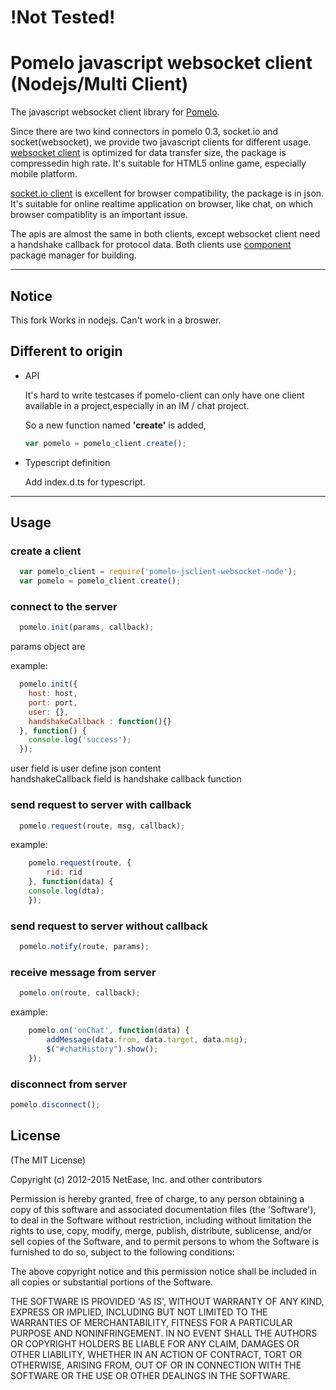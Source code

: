 # !Not Tested!
# Pomelo javascript websocket client (Nodejs/Multi Client)

The javascript websocket client library for [Pomelo](https://github.com/NetEase/pomelo).

Since there are two kind connectors in pomelo 0.3, socket.io and socket(websocket), we provide two javascript clients for different usage.
[websocket client](https://github.com/pomelonode/pomelo-jsclient-websocket) is optimized for data transfer size, the package is compressedin high rate. It's suitable for HTML5 online game, especially mobile platform.

[socket.io client](https://github.com/pomelonode/pomelo-jsclient-socket.io) is excellent for browser compatibility, the package is in json. It's suitable for online realtime application on browser, like chat, on which browser compatiblity is an important issue.

The apis are almost the same in both clients, except websocket client need a handshake callback for protocol data.
Both clients use [component](https://github.com/component/component/) package manager for building.

***

## Notice

This fork Works in nodejs. Can't work in a broswer.

## Different to origin 
- API

    It's hard to write testcases if pomelo-client can only have one client available in a project,especially in an IM / chat project.

    So a new function named **'create'** is added,
    ``` javascript
    var pomelo = pomelo_client.create();
    ```  

- Typescript definition

    Add index.d.ts for typescript.

***

## Usage
### create a client 
``` javascript
  var pomelo_client = require('pomelo-jsclient-websocket-node');
  var pomelo = pomelo_client.create();
```  
### connect to the server
``` javascript
  pomelo.init(params, callback);
```  
params object are 

example:
``` javascript
  pomelo.init({
    host: host,
    port: port,
    user: {},
    handshakeCallback : function(){}
  }, function() {
    console.log('success');
  });
```

user field is user define json content  
handshakeCallback field is handshake callback function  

### send request to server with callback
``` javascript
  pomelo.request(route, msg, callback);
```

example:
``` javascript
	pomelo.request(route, {
		rid: rid
	}, function(data) {
    console.log(dta);	
	});
```

### send request to server without callback
``` javascript
  pomelo.notify(route, params);
```

### receive message from server 
``` javascript
  pomelo.on(route, callback); 
```

example: 
``` javascript
	pomelo.on('onChat', function(data) {
		addMessage(data.from, data.target, data.msg);
		$("#chatHistory").show();
	});
```

### disconnect from server  
``` javascript
pomelo.disconnect();
```  

## License
(The MIT License)

Copyright (c) 2012-2015 NetEase, Inc. and other contributors

Permission is hereby granted, free of charge, to any person obtaining a copy of this software and associated documentation files (the 'Software'), to deal in the Software without restriction, including without limitation the rights to use, copy, modify, merge, publish, distribute, sublicense, and/or sell copies of the Software, and to permit persons to whom the Software is furnished to do so, subject to the following conditions:

The above copyright notice and this permission notice shall be included in all copies or substantial portions of the Software.

THE SOFTWARE IS PROVIDED 'AS IS', WITHOUT WARRANTY OF ANY KIND, EXPRESS OR IMPLIED, INCLUDING BUT NOT LIMITED TO THE WARRANTIES OF MERCHANTABILITY, FITNESS FOR A PARTICULAR PURPOSE AND NONINFRINGEMENT. IN NO EVENT SHALL THE AUTHORS OR COPYRIGHT HOLDERS BE LIABLE FOR ANY CLAIM, DAMAGES OR OTHER LIABILITY, WHETHER IN AN ACTION OF CONTRACT, TORT OR OTHERWISE, ARISING FROM, OUT OF OR IN CONNECTION WITH THE SOFTWARE OR THE USE OR OTHER DEALINGS IN THE SOFTWARE.
